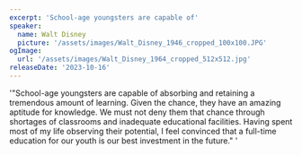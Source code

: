 ```yaml
---
excerpt: 'School-age youngsters are capable of'
speaker:
  name: Walt Disney
  picture: '/assets/images/Walt_Disney_1946_cropped_100x100.JPG'
ogImage:
  url: '/assets/images/Walt_Disney_1964_cropped_512x512.jpg'
releaseDate: '2023-10-16'
---
```


'"School-age youngsters are capable of absorbing and retaining a tremendous amount of learning. Given the chance, they have an amazing aptitude for knowledge. We must not deny them that chance through shortages of classrooms and inadequate educational facilities. Having spent most of my life observing their potential, I feel convinced that a full-time education for our youth is our best investment in the future."'
